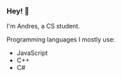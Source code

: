 ### Hey! 👋

I'm Andres, a CS student.

Programming languages I mostly use:
- JavaScript
- C++
- C#

